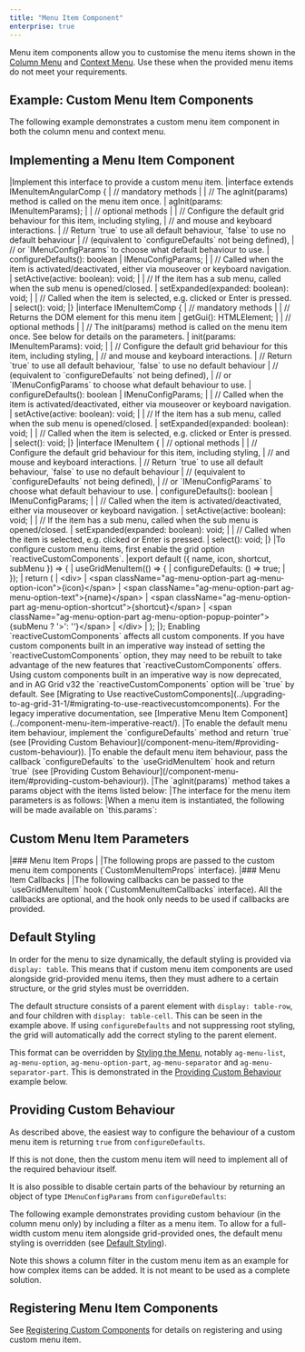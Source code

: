 ```yaml
---
title: "Menu Item Component"
enterprise: true
---
```


Menu item components allow you to customise the menu items shown in the [Column Menu](/column-menu/) and [Context Menu](/context-menu/). Use these when the provided menu items do not meet your requirements.

## Example: Custom Menu Item Components

The following example demonstrates a custom menu item component in both the column menu and context menu.

<grid-example title='Custom Menu Item Component' name='custom-menu-item' type='mixed' options='{ "enterprise": true, "modules": ["clientside", "menu", "excel", "clipboard", "range"] }'></grid-example>

## Implementing a Menu Item Component

<framework-specific-section frameworks="javascript,angular,vue">
|Implement this interface to provide a custom menu item.
</framework-specific-section>
<framework-specific-section frameworks="angular">
<snippet transform={false} language="ts">
|interface extends IMenuItemAngularComp {
|    // mandatory methods
|
|    // The agInit(params) method is called on the menu item once.
|    agInit(params: IMenuItemParams);
|
|    // optional methods
|
|    // Configure the default grid behaviour for this item, including styling,
|    // and mouse and keyboard interactions.
|    // Return `true` to use all default behaviour, `false` to use no default behaviour
|    // (equivalent to `configureDefaults` not being defined),
|    // or `IMenuConfigParams` to choose what default behaviour to use.
|    configureDefaults(): boolean | IMenuConfigParams;
|
|    // Called when the item is activated/deactivated, either via mouseover or keyboard navigation.
|    setActive(active: boolean): void;
|
|    // If the item has a sub menu, called when the sub menu is opened/closed.
|    setExpanded(expanded: boolean): void;
|
|    // Called when the item is selected, e.g. clicked or Enter is pressed.
|    select(): void;
|}
</snippet>
</framework-specific-section>
<framework-specific-section frameworks="javascript">
<snippet transform={false} language="ts">
|interface IMenuItemComp {
|    // mandatory methods
|
|    // Returns the DOM element for this menu item
|    getGui(): HTMLElement;
|
|    // optional methods
|
|    // The init(params) method is called on the menu item once. See below for details on the parameters.
|    init(params: IMenuItemParams): void;
|
|    // Configure the default grid behaviour for this item, including styling,
|    // and mouse and keyboard interactions.
|    // Return `true` to use all default behaviour, `false` to use no default behaviour
|    // (equivalent to `configureDefaults` not being defined),
|    // or `IMenuConfigParams` to choose what default behaviour to use.
|    configureDefaults(): boolean | IMenuConfigParams;
|
|    // Called when the item is activated/deactivated, either via mouseover or keyboard navigation.
|    setActive(active: boolean): void;
|
|    // If the item has a sub menu, called when the sub menu is opened/closed.
|    setExpanded(expanded: boolean): void;
|
|    // Called when the item is selected, e.g. clicked or Enter is pressed.
|    select(): void;
|}
</snippet>
</framework-specific-section>
<framework-specific-section frameworks="vue">
<snippet transform={false} language="ts">
|interface IMenuItem {
|    // optional methods
|
|    // Configure the default grid behaviour for this item, including styling,
|    // and mouse and keyboard interactions.
|    // Return `true` to use all default behaviour, `false` to use no default behaviour
|    // (equivalent to `configureDefaults` not being defined),
|    // or `IMenuConfigParams` to choose what default behaviour to use.
|    configureDefaults(): boolean | IMenuConfigParams;
|
|    // Called when the item is activated/deactivated, either via mouseover or keyboard navigation.
|    setActive(active: boolean): void;
|
|    // If the item has a sub menu, called when the sub menu is opened/closed.
|    setExpanded(expanded: boolean): void;
|
|    // Called when the item is selected, e.g. clicked or Enter is pressed.
|    select(): void;
|}
</snippet>
</framework-specific-section>

<framework-specific-section frameworks="react">
|To configure custom menu items, first enable the grid option `reactiveCustomComponents`.
</framework-specific-section>
<framework-specific-section frameworks="react">
<snippet transform={false} language="jsx">
|export default ({ name, icon, shortcut, subMenu }) => {
|    useGridMenuItem(() => {
|        configureDefaults: () => true;
|    });
|    return (
|        &lt;div>
|            &lt;span className="ag-menu-option-part ag-menu-option-icon">{icon}&lt;/span>
|            &lt;span className="ag-menu-option-part ag-menu-option-text">{name}&lt;/span>
|            &lt;span className="ag-menu-option-part ag-menu-option-shortcut">{shortcut}&lt;/span>
|            &lt;span className="ag-menu-option-part ag-menu-option-popup-pointer">{subMenu ? '>': ''}&lt;/span>
|        &lt;/div>
|    );
|};
</snippet>
</framework-specific-section>
<framework-specific-section frameworks="react">
<note>Enabling `reactiveCustomComponents` affects all custom components. If you have custom components built in an imperative way instead of setting the `reactiveCustomComponents` option, they may need to be rebuilt to take advantage of the new features that `reactiveCustomComponents` offers. Using custom components built in an imperative way is now deprecated, and in AG Grid v32 the `reactiveCustomComponents` option will be `true` by default. See [Migrating to Use reactiveCustomComponents](../upgrading-to-ag-grid-31-1/#migrating-to-use-reactivecustomcomponents). For the legacy imperative documentation, see [Imperative Menu Item Component](../component-menu-item-imperative-react/).</note>
</framework-specific-section>

<framework-specific-section frameworks="javascript,angular,vue">
|To enable the default menu item behaviour, implement the `configureDefaults` method and return `true` (see [Providing Custom Behaviour](/component-menu-item/#providing-custom-behaviour)).
</framework-specific-section>
<framework-specific-section frameworks="react">
|To enable the default menu item behaviour, pass the callback `configureDefaults` to the `useGridMenuItem` hook and return `true` (see [Providing Custom Behaviour](/component-menu-item/#providing-custom-behaviour)).
</framework-specific-section>

<framework-specific-section frameworks="angular">
|The `agInit(params)` method takes a params object with the items listed below:
</framework-specific-section>
<framework-specific-section frameworks="javascript">
|The interface for the menu item parameters is as follows:
</framework-specific-section>
<framework-specific-section frameworks="vue">
|When a menu item is instantiated, the following will be made available on `this.params`:
</framework-specific-section>
<framework-specific-section frameworks="javascript,angular,vue">
<interface-documentation interfaceName='IMenuItemParams'></interface-documentation>
</framework-specific-section>

<framework-specific-section frameworks="react">
<h2 id="custom-menu-item-parameters">Custom Menu Item Parameters</h2>
</framework-specific-section>

<framework-specific-section frameworks="react">
|### Menu Item Props
|
|The following props are passed to the custom menu item components (`CustomMenuItemProps` interface).
</framework-specific-section>

<framework-specific-section frameworks="react">
<interface-documentation interfaceName='CustomMenuItemProps' config='{ "description": "" }'></interface-documentation>
</framework-specific-section>

<framework-specific-section frameworks="react">
|### Menu Item Callbacks
|
|The following callbacks can be passed to the `useGridMenuItem` hook (`CustomMenuItemCallbacks` interface). All the callbacks are optional, and the hook only needs to be used if callbacks are provided.
</framework-specific-section>

<framework-specific-section frameworks="react">
<interface-documentation interfaceName='CustomMenuItemCallbacks' config='{ "description": "" }'></interface-documentation>
</framework-specific-section>

## Default Styling

In order for the menu to size dynamically, the default styling is provided via `display: table`. This means that if custom menu item components are used alongside grid-provided menu items, then they must adhere to a certain structure, or the grid styles must be overridden.

The default structure consists of a parent element with `display: table-row`, and four children with `display: table-cell`. This can be seen in the example above. If using `configureDefaults` and not suppressing root styling, the grid will automatically add the correct styling to the parent element.

This format can be overridden by [Styling the Menu](/global-style-customisation-popups/), notably `ag-menu-list`, `ag-menu-option`, `ag-menu-option-part`, `ag-menu-separator` and `ag-menu-separator-part`. This is demonstrated in the [Providing Custom Behaviour](/component-menu-item/#providing-custom-behaviour) example below.

## Providing Custom Behaviour

As described above, the easiest way to configure the behaviour of a custom menu item is returning `true` from `configureDefaults`.

If this is not done, then the custom menu item will need to implement all of the required behaviour itself.

It is also possible to disable certain parts of the behaviour by returning an object of type `IMenuConfigParams` from `configureDefaults`:

<interface-documentation interfaceName='IMenuConfigParams' config='{ "description": "" }'></interface-documentation>

The following example demonstrates providing custom behaviour (in the column menu only) by including a filter as a menu item. To allow for a full-width custom menu item alongside grid-provided ones, the default menu styling is overridden (see [Default Styling](/component-menu-item/#default-styling)).

<grid-example title='Menu Item Component Without Defaults' name='menu-item-without-defaults' type='mixed' options='{ "enterprise": true, "modules": ["clientside", "menu", "excel", "clipboard", "range"] }'></grid-example>

Note this shows a column filter in the custom menu item as an example for how complex items can be added. It is not meant to be used as a complete solution.

## Registering Menu Item Components

See [Registering Custom Components](/components/#registering-custom-components) for details on registering and using custom menu item.
